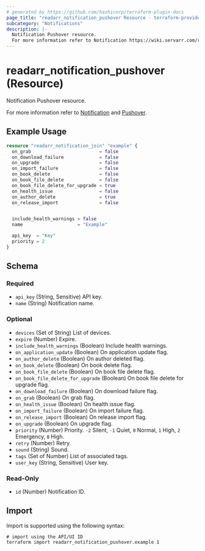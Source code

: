 ```yaml
---
# generated by https://github.com/hashicorp/terraform-plugin-docs
page_title: "readarr_notification_pushover Resource - terraform-provider-readarr"
subcategory: "Notifications"
description: |-
  Notification Pushover resource.
  For more information refer to Notification https://wiki.servarr.com/readarr/settings#connect and Pushover https://wiki.servarr.com/readarr/supported#pushover.
---
```


# readarr_notification_pushover (Resource)

<!-- subcategory:Notifications -->Notification Pushover resource.
For more information refer to [Notification](https://wiki.servarr.com/readarr/settings#connect) and [Pushover](https://wiki.servarr.com/readarr/supported#pushover).

## Example Usage

```terraform
resource "readarr_notification_join" "example" {
  on_grab                         = false
  on_download_failure             = false
  on_upgrade                      = false
  on_import_failure               = false
  on_book_delete                  = false
  on_book_file_delete             = false
  on_book_file_delete_for_upgrade = true
  on_health_issue                 = false
  on_author_delete                = true
  on_release_import               = false


  include_health_warnings = false
  name                    = "Example"

  api_key  = "Key"
  priority = 2
}
```

<!-- schema generated by tfplugindocs -->
## Schema

### Required

- `api_key` (String, Sensitive) API key.
- `name` (String) Notification name.

### Optional

- `devices` (Set of String) List of devices.
- `expire` (Number) Expire.
- `include_health_warnings` (Boolean) Include health warnings.
- `on_application_update` (Boolean) On application update flag.
- `on_author_delete` (Boolean) On author deleted flag.
- `on_book_delete` (Boolean) On book delete flag.
- `on_book_file_delete` (Boolean) On book file delete flag.
- `on_book_file_delete_for_upgrade` (Boolean) On book file delete for upgrade flag.
- `on_download_failure` (Boolean) On download failure flag.
- `on_grab` (Boolean) On grab flag.
- `on_health_issue` (Boolean) On health issue flag.
- `on_import_failure` (Boolean) On import failure flag.
- `on_release_import` (Boolean) On release import flag.
- `on_upgrade` (Boolean) On upgrade flag.
- `priority` (Number) Priority. `-2` Silent, `-1` Quiet, `0` Normal, `1` High, `2` Emergency, `8` High.
- `retry` (Number) Retry.
- `sound` (String) Sound.
- `tags` (Set of Number) List of associated tags.
- `user_key` (String, Sensitive) User key.

### Read-Only

- `id` (Number) Notification ID.

## Import

Import is supported using the following syntax:

```shell
# import using the API/UI ID
terraform import readarr_notification_pushover.example 1
```
